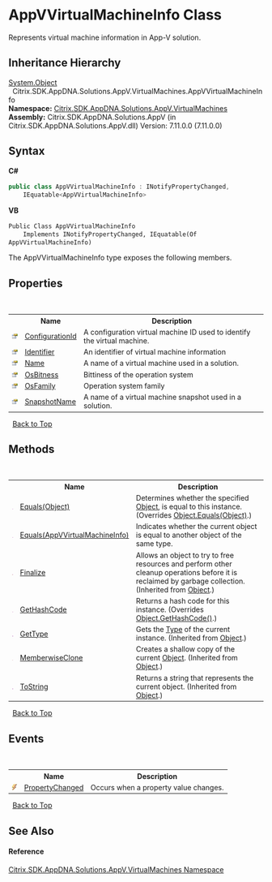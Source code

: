 # AppVVirtualMachineInfo Class
 

Represents virtual machine information in App-V solution.


## Inheritance Hierarchy
<a href="http://msdn2.microsoft.com/en-us/library/e5kfa45b" target="_blank">System.Object</a><br />&nbsp;&nbsp;Citrix.SDK.AppDNA.Solutions.AppV.VirtualMachines.AppVVirtualMachineInfo<br />
**Namespace:**&nbsp;[Citrix.SDK.AppDNA.Solutions.AppV.VirtualMachines](8e922e14-e318-4969-a8ff-48cbad35adbf.md)<br />**Assembly:**&nbsp;Citrix.SDK.AppDNA.Solutions.AppV (in Citrix.SDK.AppDNA.Solutions.AppV.dll) Version: 7.11.0.0 (7.11.0.0)

## Syntax

**C#**
```csharp
public class AppVVirtualMachineInfo : INotifyPropertyChanged, 
	IEquatable<AppVVirtualMachineInfo>
```

**VB**
```vbnet
Public Class AppVVirtualMachineInfo
	Implements INotifyPropertyChanged, IEquatable(Of AppVVirtualMachineInfo)
```

The AppVVirtualMachineInfo type exposes the following members.


## Properties
&nbsp;<table><tr><th></th><th>Name</th><th>Description</th></tr><tr><td>![Public property](media/pubproperty.gif "Public property")</td><td><a href="0f1f463e-22cf-decd-a6f3-fa1a1686c298">ConfigurationId</a></td><td>
A configuration virtual machine ID used to identify the virtual machine.</td></tr><tr><td>![Public property](media/pubproperty.gif "Public property")</td><td><a href="82747faa-e4f5-c883-8481-ca40f0d5c1ad">Identifier</a></td><td>
An identifier of virtual machine information</td></tr><tr><td>![Public property](media/pubproperty.gif "Public property")</td><td><a href="90df4a31-9fd2-03dd-178a-f64f52ae7e99">Name</a></td><td>
A name of a virtual machine used in a solution.</td></tr><tr><td>![Public property](media/pubproperty.gif "Public property")</td><td><a href="8763e076-6936-22f6-edf1-2903020d8e4a">OsBitness</a></td><td>
Bittiness of the operation system</td></tr><tr><td>![Public property](media/pubproperty.gif "Public property")</td><td><a href="ac8ef443-cc62-9353-42fd-b677efa1a93f">OsFamily</a></td><td>
Operation system family</td></tr><tr><td>![Public property](media/pubproperty.gif "Public property")</td><td><a href="3b5ccc5e-cc7c-dbbe-6007-b3ee859094d8">SnapshotName</a></td><td>
A name of a virtual machine snapshot used in a solution.</td></tr></table>&nbsp;
<a href="#appvvirtualmachineinfo-class">Back to Top</a>

## Methods
&nbsp;<table><tr><th></th><th>Name</th><th>Description</th></tr><tr><td>![Public method](media/pubmethod.gif "Public method")</td><td><a href="f4f32a2e-7b79-9cd3-3040-a7cbba3bbad8">Equals(Object)</a></td><td>
Determines whether the specified <a href="http://msdn2.microsoft.com/en-us/library/e5kfa45b" target="_blank">Object</a>, is equal to this instance.
 (Overrides <a href="http://msdn2.microsoft.com/en-us/library/bsc2ak47" target="_blank">Object.Equals(Object)</a>.)</td></tr><tr><td>![Public method](media/pubmethod.gif "Public method")</td><td><a href="47d8b4b6-9bf5-bb7c-08a7-278f35e15df9">Equals(AppVVirtualMachineInfo)</a></td><td>
Indicates whether the current object is equal to another object of the same type.</td></tr><tr><td>![Protected method](media/protmethod.gif "Protected method")</td><td><a href="http://msdn2.microsoft.com/en-us/library/4k87zsw7" target="_blank">Finalize</a></td><td>
Allows an object to try to free resources and perform other cleanup operations before it is reclaimed by garbage collection.
 (Inherited from <a href="http://msdn2.microsoft.com/en-us/library/e5kfa45b" target="_blank">Object</a>.)</td></tr><tr><td>![Public method](media/pubmethod.gif "Public method")</td><td><a href="dfb337a7-cc7e-e6a7-a128-8ad4a12d2c8e">GetHashCode</a></td><td>
Returns a hash code for this instance.
 (Overrides <a href="http://msdn2.microsoft.com/en-us/library/zdee4b3y" target="_blank">Object.GetHashCode()</a>.)</td></tr><tr><td>![Public method](media/pubmethod.gif "Public method")</td><td><a href="http://msdn2.microsoft.com/en-us/library/dfwy45w9" target="_blank">GetType</a></td><td>
Gets the <a href="http://msdn2.microsoft.com/en-us/library/42892f65" target="_blank">Type</a> of the current instance.
 (Inherited from <a href="http://msdn2.microsoft.com/en-us/library/e5kfa45b" target="_blank">Object</a>.)</td></tr><tr><td>![Protected method](media/protmethod.gif "Protected method")</td><td><a href="http://msdn2.microsoft.com/en-us/library/57ctke0a" target="_blank">MemberwiseClone</a></td><td>
Creates a shallow copy of the current <a href="http://msdn2.microsoft.com/en-us/library/e5kfa45b" target="_blank">Object</a>.
 (Inherited from <a href="http://msdn2.microsoft.com/en-us/library/e5kfa45b" target="_blank">Object</a>.)</td></tr><tr><td>![Public method](media/pubmethod.gif "Public method")</td><td><a href="http://msdn2.microsoft.com/en-us/library/7bxwbwt2" target="_blank">ToString</a></td><td>
Returns a string that represents the current object.
 (Inherited from <a href="http://msdn2.microsoft.com/en-us/library/e5kfa45b" target="_blank">Object</a>.)</td></tr></table>&nbsp;
<a href="#appvvirtualmachineinfo-class">Back to Top</a>

## Events
&nbsp;<table><tr><th></th><th>Name</th><th>Description</th></tr><tr><td>![Public event](media/pubevent.gif "Public event")</td><td><a href="6cbe6ee9-7d47-26be-3aa8-e293257d2740">PropertyChanged</a></td><td>
Occurs when a property value changes.</td></tr></table>&nbsp;
<a href="#appvvirtualmachineinfo-class">Back to Top</a>

## See Also


#### Reference
<a href="8e922e14-e318-4969-a8ff-48cbad35adbf">Citrix.SDK.AppDNA.Solutions.AppV.VirtualMachines Namespace</a><br />